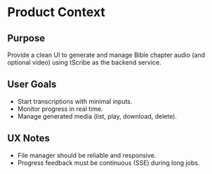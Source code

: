 # Product Context

## Purpose
Provide a clean UI to generate and manage Bible chapter audio (and optional video) using tScribe as the backend service.

## User Goals
- Start transcriptions with minimal inputs.
- Monitor progress in real time.
- Manage generated media (list, play, download, delete).

## UX Notes
- File manager should be reliable and responsive.
- Progress feedback must be continuous (SSE) during long jobs.


